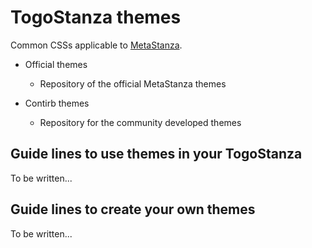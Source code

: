 # TogoStanza themes

Common CSSs applicable to [MetaStanza](https://togostanza.github.io/metastanza/).

* Official themes
  * Repository of the official MetaStanza themes

* Contirb themes
  * Repository for the community developed themes

## Guide lines to use themes in your TogoStanza

To be written...

## Guide lines to create your own themes

To be written...

